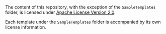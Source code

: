 The content of this repository, with the exception of the `SampleTemplates` folder, is licensed under [Apache License Version 2.0](Apache2.md).

Each template under the `SampleTemplates` folder is accompanied by its own license information.